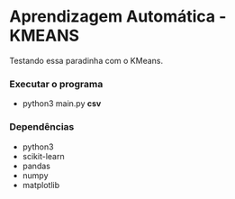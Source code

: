 # Aprendizagem Automática - KMEANS
Testando essa paradinha com o KMeans.

### Executar o programa
- python3 main.py **csv**

### Dependências
- python3
- scikit-learn
- pandas
- numpy
- matplotlib